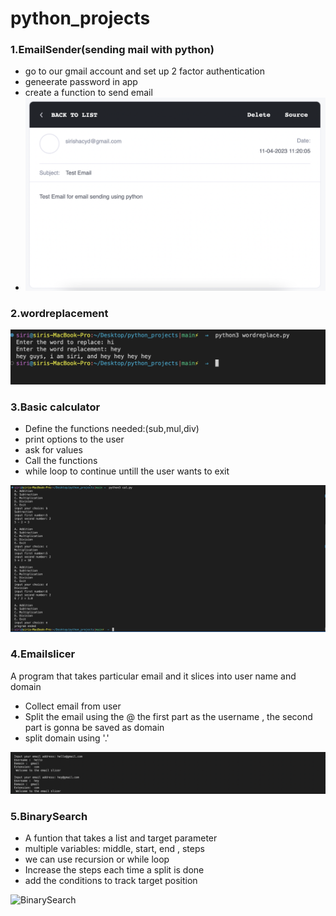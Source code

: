 # python_projects

### 1.EmailSender(sending mail with python)

* go to our gmail account  and set up 2 factor authentication
* geneerate password in app
* create a function to send email
* ![email](screenshots/email.png)

### 2.wordreplacement
![word](screenshots/wordreplace.png)

### 3.Basic calculator
* Define the functions needed:(sub,mul,div)
* print options to the user
* ask for values
* Call the functions
* while loop to continue untill the user wants to exit

![cal](screenshots/cal.png)


### 4.Emailslicer

A program that  takes particular email and it slices into user name and domain

* Collect email from user
* Split the email using the @ the first part as the username , the second part is gonna be saved as domain 
* split domain using '.' 

![emailslicer](screenshots/slicer.png)

### 5.BinarySearch

* A funtion that takes a list and target parameter
* multiple variables: middle, start, end , steps 
* we can use recursion or while loop
* Increase the steps each time a split is done
* add the conditions to track target position


![BinarySearch](screenshots/BinarySearch.png)







